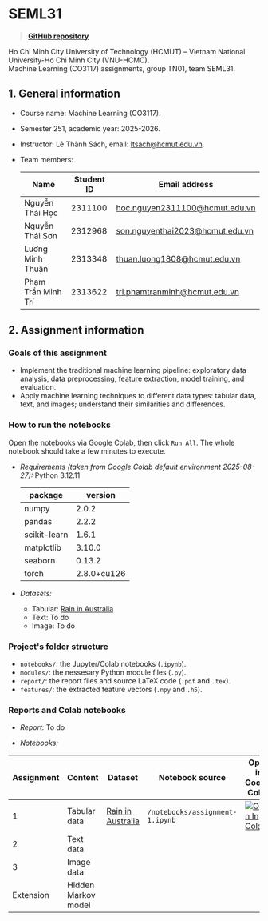 # SEML31

> **[GitHub repository](https://github.com/phamtranminhtri/SEML31)**

Ho Chi Minh City University of Technology (HCMUT) – Vietnam National University-Ho Chi Minh City (VNU-HCMC).  
Machine Learning (CO3117) assignments, group TN01, team SEML31.

## 1. General information
- Course name: Machine Learning (CO3117).
- Semester 251, academic year: 2025-2026.
- Instructor: Lê Thành Sách, email: ltsach@hcmut.edu.vn.
- Team members:

  | Name               | Student ID | Email address                   |
  |--------------------|------------|---------------------------------|
  | Nguyễn Thái Học    | 2311100    | hoc.nguyen2311100@hcmut.edu.vn  |
  | Nguyễn Thái Sơn    | 2312968    | son.nguyenthai2023@hcmut.edu.vn |
  | Lương Minh Thuận   | 2313348    | thuan.luong1808@hcmut.edu.vn    |
  | Phạm Trần Minh Trí | 2313622    | tri.phamtranminh@hcmut.edu.vn   |

## 2. Assignment information

### Goals of this assignment
- Implement the traditional machine learning pipeline: exploratory data analysis, data preprocessing, feature extraction, model training, and evaluation.
- Apply machine learning techniques to different data types: tabular data, text, and images; understand their similarities and differences.

### How to run the notebooks
Open the notebooks via Google Colab, then click `Run All`. The whole notebook should take a few minutes to execute.

- _Requirements (taken from Google Colab default environment 2025-08-27):_ Python 3.12.11

  | package      | version     |
  |--------------|-------------|
  | numpy        | 2.0.2       |
  | pandas       | 2.2.2       |
  | scikit-learn | 1.6.1       |
  | matplotlib   | 3.10.0      |
  | seaborn      | 0.13.2      |
  | torch        | 2.8.0+cu126 |

- _Datasets:_
  - Tabular: [Rain in Australia](https://www.kaggle.com/datasets/jsphyg/weather-dataset-rattle-package)
  - Text: To do
  - Image: To do

### Project's folder structure
- `notebooks/`: the Jupyter/Colab notebooks (`.ipynb`).
- `modules/`: the nessesary Python module files (`.py`).
- `report/`: the report files and source LaTeX code (`.pdf` and `.tex`).
- `features/`: the extracted feature vectors (`.npy` and `.h5`).

### Reports and Colab notebooks
- _Report:_ To do

- _Notebooks:_

| Assignment | Content             | Dataset                                                                                    | Notebook source                 | Open in Google Colab                                                                                                                                                                                                               |
|------------|---------------------|--------------------------------------------------------------------------------------------|---------------------------------|------------------------------------------------------------------------------------------------------------------------------------------------------------------------------------------------------------------------------------|
| 1          | Tabular data        | [Rain in Australia](https://www.kaggle.com/datasets/jsphyg/weather-dataset-rattle-package) | `/notebooks/assignment-1.ipynb` | <a target="_blank" href="https://colab.research.google.com/github/phamtranminhtri/SEML31/blob/main/notebooks/assignment-1.ipynb">   <img src="https://colab.research.google.com/assets/colab-badge.svg" alt="Open In Colab"/> </a> |
| 2          | Text data           |                                                                                            |                                 |                                                                                                                                                                                                                                    |
| 3          | Image data          |                                                                                            |                                 |                                                                                                                                                                                                                                    |
| Extension  | Hidden Markov model |                                                                                            |                                 |                                                                                                                                                                                                                                    |
